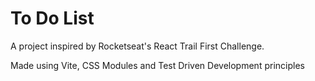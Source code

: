 ﻿# To Do List
 A project inspired by Rocketseat's React Trail First Challenge.
 
 Made using Vite, CSS Modules and Test Driven Development principles
